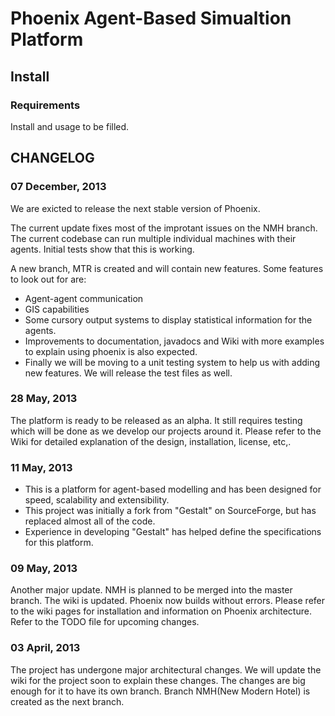 # Phoenix Agent-Based Simualtion Platform

## Install

### Requirements
Install and usage to be filled.


## CHANGELOG

### 07 December, 2013
We are exicted to release the next stable version of Phoenix.

The current update fixes most of the improtant issues on the NMH branch. The 
current codebase can run multiple individual machines with their agents. Initial
tests show that this is working. 

A new branch, MTR is created and will contain new features. 
Some features to look out for are:

* Agent-agent communication
* GIS capabilities
* Some cursory output systems to display statistical information for the agents.
* Improvements to documentation, javadocs and Wiki with more examples to explain
using phoenix is also expected.
* Finally we will be moving to a unit testing system to help us with adding new features.
We will release the test files as well.

### 28 May, 2013
The platform is ready to be released as an alpha. It still requires testing 
which will be done as we develop our projects around it. Please refer to the 
Wiki for detailed explanation of the design, installation, license, etc,.

### 11 May, 2013
* This is a platform for agent-based modelling and has been designed for speed, 
scalability and extensibility.
* This project was initially a fork from "Gestalt" on SourceForge, but has 
replaced almost all of the code.
* Experience in developing "Gestalt" has helped define the specifications for 
this platform.

### 09 May, 2013
Another major update. NMH is planned to be merged into the master branch. The 
wiki is updated. Phoenix now builds without errors. Please refer to the wiki 
pages for installation and information on Phoenix architecture. Refer to the 
TODO file for upcoming changes.

### 03 April, 2013
The project has undergone major architectural changes. We will update the wiki 
for the project soon to explain these changes. The changes are big enough for 
it to have its own branch. Branch NMH(New Modern Hotel) is created as the next 
branch.
